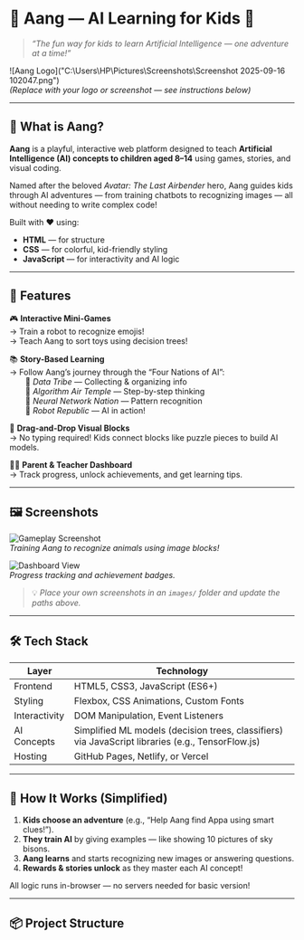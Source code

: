 # 🧒 Aang — AI Learning for Kids 🐉

> *“The fun way for kids to learn Artificial Intelligence — one adventure at a time!”*

![Aang Logo]("C:\Users\HP\Pictures\Screenshots\Screenshot 2025-09-16 102047.png")  
*(Replace with your logo or screenshot — see instructions below)*

---

## 🌟 What is Aang?

**Aang** is a playful, interactive web platform designed to teach **Artificial Intelligence (AI) concepts to children aged 8–14** using games, stories, and visual coding.

Named after the beloved *Avatar: The Last Airbender* hero, Aang guides kids through AI adventures — from training chatbots to recognizing images — all without needing to write complex code!

Built with ❤️ using:
- **HTML** — for structure
- **CSS** — for colorful, kid-friendly styling
- **JavaScript** — for interactivity and AI logic

---

## 🚀 Features

🎮 **Interactive Mini-Games**  
→ Train a robot to recognize emojis!  
→ Teach Aang to sort toys using decision trees!

📚 **Story-Based Learning**  
→ Follow Aang’s journey through the “Four Nations of AI”:  
  🔸 *Data Tribe* — Collecting & organizing info  
  🔸 *Algorithm Air Temple* — Step-by-step thinking  
  🔸 *Neural Network Nation* — Pattern recognition  
  🔸 *Robot Republic* — AI in action!

🎨 **Drag-and-Drop Visual Blocks**  
→ No typing required! Kids connect blocks like puzzle pieces to build AI models.

🧑‍🏫 **Parent & Teacher Dashboard**  
→ Track progress, unlock achievements, and get learning tips.

---

## 🖼️ Screenshots

![Gameplay Screenshot](images/gameplay-screenshot.png)  
*Training Aang to recognize animals using image blocks!*

![Dashboard View](images/dashboard-screenshot.png)  
*Progress tracking and achievement badges.*

> 💡 *Place your own screenshots in an `images/` folder and update the paths above.*

---

## 🛠️ Tech Stack

| Layer       | Technology       |
|-------------|------------------|
| Frontend    | HTML5, CSS3, JavaScript (ES6+) |
| Styling     | Flexbox, CSS Animations, Custom Fonts |
| Interactivity | DOM Manipulation, Event Listeners |
| AI Concepts | Simplified ML models (decision trees, classifiers) via JavaScript libraries (e.g., TensorFlow.js) |
| Hosting     | GitHub Pages, Netlify, or Vercel |

---

## 🧩 How It Works (Simplified)

1. **Kids choose an adventure** (e.g., “Help Aang find Appa using smart clues!”).
2. **They train AI** by giving examples — like showing 10 pictures of sky bisons.
3. **Aang learns** and starts recognizing new images or answering questions.
4. **Rewards & stories unlock** as they master each AI concept!

All logic runs in-browser — no servers needed for basic version!

---

## 📦 Project Structure
